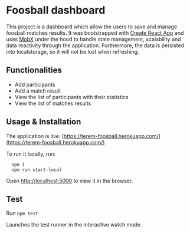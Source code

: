 # Foosball dashboard
This project is a dashboard which allow the users to save and manage foosball matches results.
It was bootstrapped with [Create React App](https://github.com/facebookincubator/create-react-app) and 
uses [MobX](https://mobx.js.org/) under the hood to handle state management, scalability and data reactivity through
the application. Furthermore, the data is persisted into localstorage, so it will not be lost when refreshing.

## Functionalities
- Add participants
- Add a match result
- View the list of participants with their statistics
- View the list of matches results

## Usage & Installation 

The application is live: [https://terem-foosball.herokuapp.com/](https://terem-foosball.herokuapp.com/)

To run it locally, run:
```
  npm i
  npm run start-local
```

Open [http://localhost:5000](http://localhost:5000) to view it in the browser.

## Test

Run ```npm test```

Launches the test runner in the interactive watch mode.<br>